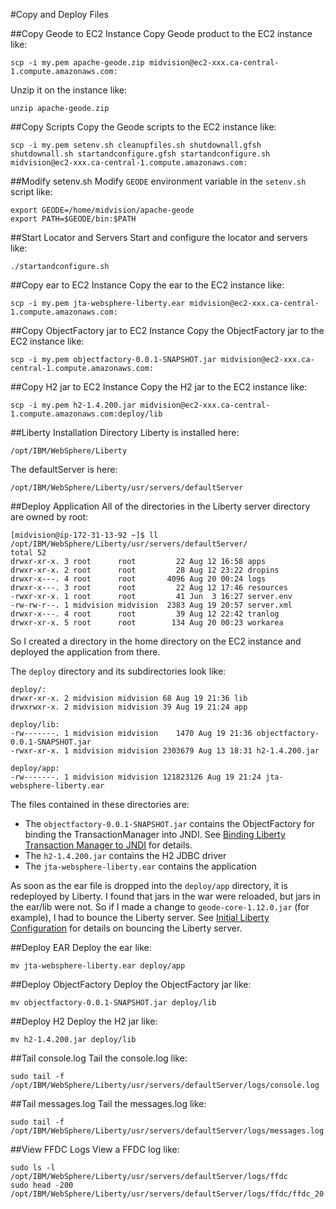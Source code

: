 #Copy and Deploy Files

##Copy Geode to EC2 Instance
Copy Geode product to the EC2 instance like:

```
scp -i my.pem apache-geode.zip midvision@ec2-xxx.ca-central-1.compute.amazonaws.com:
```
Unzip it on the instance like:

```
unzip apache-geode.zip 
```
##Copy Scripts
Copy the Geode scripts to the EC2 instance like:

```
scp -i my.pem setenv.sh cleanupfiles.sh shutdownall.gfsh shutdownall.sh startandconfigure.gfsh startandconfigure.sh midvision@ec2-xxx.ca-central-1.compute.amazonaws.com:
```
##Modify setenv.sh
Modify `GEODE` environment variable in the `setenv.sh` script like:

```
export GEODE=/home/midvision/apache-geode
export PATH=$GEODE/bin:$PATH
```
##Start Locator and Servers
Start and configure the locator and servers like:

```
./startandconfigure.sh 
```
##Copy ear to EC2 Instance
Copy the ear to the EC2 instance like:

```
scp -i my.pem jta-websphere-liberty.ear midvision@ec2-xxx.ca-central-1.compute.amazonaws.com:
```
##Copy ObjectFactory jar to EC2 Instance
Copy the ObjectFactory jar to the EC2 instance like:

```
scp -i my.pem objectfactory-0.0.1-SNAPSHOT.jar midvision@ec2-xxx.ca-central-1.compute.amazonaws.com:
```
##Copy H2 jar to EC2 Instance
Copy the H2 jar to the EC2 instance like:

```
scp -i my.pem h2-1.4.200.jar midvision@ec2-xxx.ca-central-1.compute.amazonaws.com:deploy/lib
```
##Liberty Installation Directory
Liberty is installed here:

```
/opt/IBM/WebSphere/Liberty
```
The defaultServer is here:

```
/opt/IBM/WebSphere/Liberty/usr/servers/defaultServer
```
##Deploy Application
All of the directories in the Liberty server directory are owned by root:

```
[midvision@ip-172-31-13-92 ~]$ ll /opt/IBM/WebSphere/Liberty/usr/servers/defaultServer/
total 52
drwxr-xr-x. 3 root      root         22 Aug 12 16:58 apps
drwxr-xr-x. 2 root      root         28 Aug 12 23:22 dropins
drwxr-x---. 4 root      root       4096 Aug 20 00:24 logs
drwxr-x---. 3 root      root         22 Aug 12 17:46 resources
-rwxr-xr-x. 1 root      root         41 Jun  3 16:27 server.env
-rw-rw-r--. 1 midvision midvision  2383 Aug 19 20:57 server.xml
drwxr-x---. 4 root      root         39 Aug 12 22:42 tranlog
drwxr-xr-x. 5 root      root        134 Aug 20 00:23 workarea
```
So I created a directory in the home directory on the EC2 instance and deployed the application from there.

The `deploy` directory and its subdirectories look like:

```
deploy/:
drwxr-xr-x. 2 midvision midvision 68 Aug 19 21:36 lib
drwxrwxr-x. 2 midvision midvision 39 Aug 19 21:24 app

deploy/lib:
-rw-------. 1 midvision midvision    1470 Aug 19 21:36 objectfactory-0.0.1-SNAPSHOT.jar
-rwxr-xr-x. 1 midvision midvision 2303679 Aug 13 18:31 h2-1.4.200.jar

deploy/app:
-rw-------. 1 midvision midvision 121823126 Aug 19 21:24 jta-websphere-liberty.ear
```
The files contained in these directories are:

- The `objectfactory-0.0.1-SNAPSHOT.jar` contains the ObjectFactory for binding the TransactionManager into JNDI. See [Binding Liberty Transaction Manager to JNDI](README_BindingLibertyTransactionManagertoJNDI.md) for details.
- The `h2-1.4.200.jar` contains the H2 JDBC driver
- The `jta-websphere-liberty.ear` contains the application

As soon as the ear file is dropped into the `deploy/app` directory, it is redeployed by Liberty. I found that jars in the war were reloaded, but jars in the ear/lib were not. So if I made a change to `geode-core-1.12.0.jar` (for example), I had to bounce the Liberty server. See [Initial Liberty Configuration](README_InitialLibertyConfiguration.md) for details on bouncing the Liberty server.

##Deploy EAR
Deploy the ear like:

```
mv jta-websphere-liberty.ear deploy/app
```
##Deploy ObjectFactory
Deploy the ObjectFactory jar like:

```
mv objectfactory-0.0.1-SNAPSHOT.jar deploy/lib
```
##Deploy H2
Deploy the H2 jar like:

```
mv h2-1.4.200.jar deploy/lib
```
##Tail console.log
Tail the console.log like:

```
sudo tail -f /opt/IBM/WebSphere/Liberty/usr/servers/defaultServer/logs/console.log
```
##Tail messages.log
Tail the messages.log like:

```
sudo tail -f /opt/IBM/WebSphere/Liberty/usr/servers/defaultServer/logs/messages.log
```
##View FFDC Logs
View a FFDC log like:

```
sudo ls -l /opt/IBM/WebSphere/Liberty/usr/servers/defaultServer/logs/ffdc
sudo head -200 /opt/IBM/WebSphere/Liberty/usr/servers/defaultServer/logs/ffdc/ffdc_20.08.12_21.44.55.0.log
```